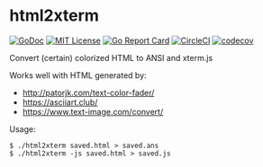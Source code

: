 # html2xterm
[![GoDoc](https://godoc.org/github.com/judwhite/html2xterm?status.svg)](https://godoc.org/github.com/judwhite/html2xterm) [![MIT License](http://img.shields.io/:license-mit-blue.svg)](https://github.com/judwhite/html2xterm/blob/develop/LICENSE) [![Go Report Card](https://goreportcard.com/badge/github.com/judwhite/html2xterm)](https://goreportcard.com/report/github.com/judwhite/html2xterm)
[![CircleCI](https://circleci.com/gh/judwhite/html2xterm.svg?style=shield)](https://circleci.com/gh/judwhite/html2xterm) [![codecov](https://codecov.io/gh/judwhite/html2xterm/branch/develop/graph/badge.svg)](https://codecov.io/gh/judwhite/html2xterm)

Convert (certain) colorized HTML to ANSI and xterm.js

Works well with HTML generated by:
- http://patorjk.com/text-color-fader/
- https://asciiart.club/
- https://www.text-image.com/convert/

Usage:

```
$ ./html2xterm saved.html > saved.ans
$ ./html2xterm -js saved.html > saved.js
```
